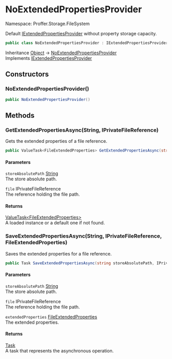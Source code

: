# NoExtendedPropertiesProvider

Namespace: Proffer.Storage.FileSystem

Default [IExtendedPropertiesProvider](./proffer.storage.filesystem.iextendedpropertiesprovider) without property storage capacity.

```csharp
public class NoExtendedPropertiesProvider : IExtendedPropertiesProvider
```

Inheritance [Object](https://docs.microsoft.com/en-us/dotnet/api/system.object) → [NoExtendedPropertiesProvider](./proffer.storage.filesystem.noextendedpropertiesprovider)<br>
Implements [IExtendedPropertiesProvider](./proffer.storage.filesystem.iextendedpropertiesprovider)

## Constructors

### **NoExtendedPropertiesProvider()**



```csharp
public NoExtendedPropertiesProvider()
```

## Methods

### **GetExtendedPropertiesAsync(String, IPrivateFileReference)**

Gets the extended properties of a file reference.

```csharp
public ValueTask<FileExtendedProperties> GetExtendedPropertiesAsync(string storeAbsolutePath, IPrivateFileReference file)
```

#### Parameters

`storeAbsolutePath` [String](https://docs.microsoft.com/en-us/dotnet/api/system.string)<br>
The store absolute path.

`file` IPrivateFileReference<br>
The reference holding the file path.

#### Returns

[ValueTask&lt;FileExtendedProperties&gt;](https://docs.microsoft.com/en-us/dotnet/api/system.threading.tasks.valuetask-1)<br>
A loaded  instance or a default one if not found.

### **SaveExtendedPropertiesAsync(String, IPrivateFileReference, FileExtendedProperties)**

Saves the extended properties for a file reference.

```csharp
public Task SaveExtendedPropertiesAsync(string storeAbsolutePath, IPrivateFileReference file, FileExtendedProperties extendedProperties)
```

#### Parameters

`storeAbsolutePath` [String](https://docs.microsoft.com/en-us/dotnet/api/system.string)<br>
The store absolute path.

`file` IPrivateFileReference<br>
The reference holding the file path.

`extendedProperties` [FileExtendedProperties](./proffer.storage.filesystem.internal.fileextendedproperties)<br>
The extended properties.

#### Returns

[Task](https://docs.microsoft.com/en-us/dotnet/api/system.threading.tasks.task)<br>
A task that represents the asynchronous operation.
